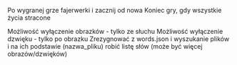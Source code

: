 Po wygranej grze fajerwerki i zacznij od nowa
Koniec gry, gdy wszystkie życia stracone

Możliwość wyłączenie obrazków - tylko ze słuchu
Możliwość wyłączenie dzwięku - tylko po obrazku
Zrezygnować z words.json i wyszukanie plików i na ich podstawie (nazwa_pliku) robić listę słów (może być więcej obrazów/dzwięków)
